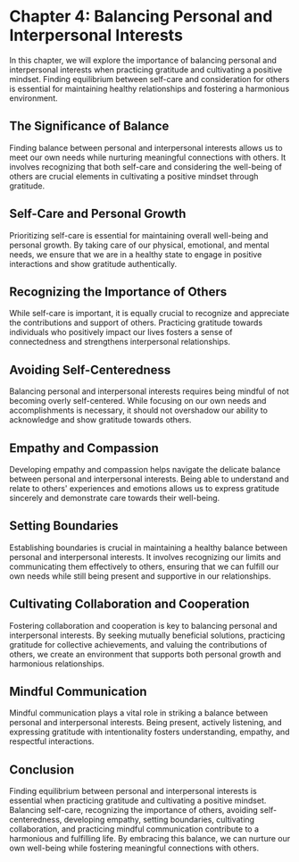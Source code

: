Chapter 4: Balancing Personal and Interpersonal Interests
=========================================================

In this chapter, we will explore the importance of balancing personal and interpersonal interests when practicing gratitude and cultivating a positive mindset. Finding equilibrium between self-care and consideration for others is essential for maintaining healthy relationships and fostering a harmonious environment.

The Significance of Balance
---------------------------

Finding balance between personal and interpersonal interests allows us to meet our own needs while nurturing meaningful connections with others. It involves recognizing that both self-care and considering the well-being of others are crucial elements in cultivating a positive mindset through gratitude.

Self-Care and Personal Growth
-----------------------------

Prioritizing self-care is essential for maintaining overall well-being and personal growth. By taking care of our physical, emotional, and mental needs, we ensure that we are in a healthy state to engage in positive interactions and show gratitude authentically.

Recognizing the Importance of Others
------------------------------------

While self-care is important, it is equally crucial to recognize and appreciate the contributions and support of others. Practicing gratitude towards individuals who positively impact our lives fosters a sense of connectedness and strengthens interpersonal relationships.

Avoiding Self-Centeredness
--------------------------

Balancing personal and interpersonal interests requires being mindful of not becoming overly self-centered. While focusing on our own needs and accomplishments is necessary, it should not overshadow our ability to acknowledge and show gratitude towards others.

Empathy and Compassion
----------------------

Developing empathy and compassion helps navigate the delicate balance between personal and interpersonal interests. Being able to understand and relate to others' experiences and emotions allows us to express gratitude sincerely and demonstrate care towards their well-being.

Setting Boundaries
------------------

Establishing boundaries is crucial in maintaining a healthy balance between personal and interpersonal interests. It involves recognizing our limits and communicating them effectively to others, ensuring that we can fulfill our own needs while still being present and supportive in our relationships.

Cultivating Collaboration and Cooperation
-----------------------------------------

Fostering collaboration and cooperation is key to balancing personal and interpersonal interests. By seeking mutually beneficial solutions, practicing gratitude for collective achievements, and valuing the contributions of others, we create an environment that supports both personal growth and harmonious relationships.

Mindful Communication
---------------------

Mindful communication plays a vital role in striking a balance between personal and interpersonal interests. Being present, actively listening, and expressing gratitude with intentionality fosters understanding, empathy, and respectful interactions.

Conclusion
----------

Finding equilibrium between personal and interpersonal interests is essential when practicing gratitude and cultivating a positive mindset. Balancing self-care, recognizing the importance of others, avoiding self-centeredness, developing empathy, setting boundaries, cultivating collaboration, and practicing mindful communication contribute to a harmonious and fulfilling life. By embracing this balance, we can nurture our own well-being while fostering meaningful connections with others.
